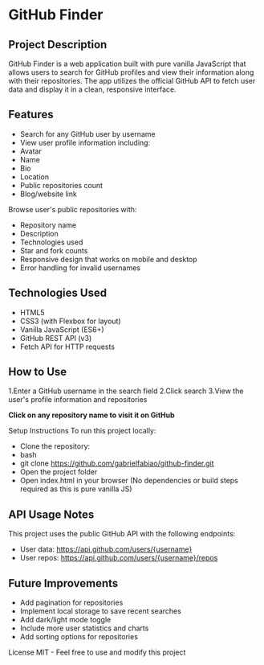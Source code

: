 # GitHub Finder

## Project Description
GitHub Finder is a web application built with pure vanilla JavaScript that allows users to search for GitHub profiles and view their information along with their repositories. The app utilizes the official GitHub API to fetch user data and display it in a clean, responsive interface.

## Features
- Search for any GitHub user by username
- View user profile information including:
- Avatar
- Name
- Bio
- Location
- Public repositories count
- Blog/website link

Browse user's public repositories with:
- Repository name
- Description
- Technologies used
- Star and fork counts
- Responsive design that works on mobile and desktop
- Error handling for invalid usernames


## Technologies Used
- HTML5
- CSS3 (with Flexbox for layout)
- Vanilla JavaScript (ES6+)
- GitHub REST API (v3)
- Fetch API for HTTP requests

## How to Use
1.Enter a GitHub username in the search field
2.Click search
3.View the user's profile information and repositories

**Click on any repository name to visit it on GitHub**

Setup Instructions
To run this project locally:

* Clone the repository:
* bash
* git clone https://github.com/gabrielfabiao/github-finder.git
* Open the project folder
* Open index.html in your browser
(No dependencies or build steps required as this is pure vanilla JS)

## API Usage Notes
This project uses the public GitHub API with the following endpoints:

- User data: https://api.github.com/users/{username}
- User repos: https://api.github.com/users/{username}/repos

## Future Improvements
- Add pagination for repositories
- Implement local storage to save recent searches
- Add dark/light mode toggle
- Include more user statistics and charts
- Add sorting options for repositories

License
MIT - Feel free to use and modify this project
